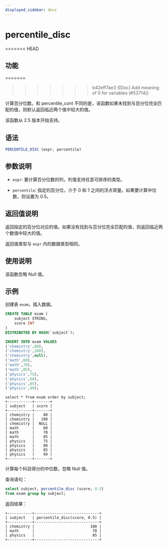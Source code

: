 ```yaml
---
displayed_sidebar: docs
---
```


# percentile_disc

<<<<<<< HEAD
## 功能
=======

>>>>>>> b42eff7ae3 ([Doc] Add meaning of 0 for variables (#53714))

计算百分位数。和 percentile_cont 不同的是，该函数如果未找到与百分位完全匹配的值，则默认返回临近两个值中较大的值。

该函数从 2.5 版本开始支持。

## 语法

```SQL
PERCENTILE_DISC (expr, percentile) 
```

## 参数说明

- `expr`: 要计算百分位数的列，列值支持任意可排序的类型。

- `percentile`: 指定的百分位，介于 0 和 1 之间的浮点常量。如果要计算中位数，则设置为 0.5。

## 返回值说明

返回指定的百分位对应的值。如果没有找到与百分位完全匹配的值，则返回临近两个数值中较大的值。

返回值类型与 `expr` 内的数据类型相同。

## 使用说明

该函数忽略 Null 值。

## 示例

创建表 `exam`，插入数据。

```sql
CREATE TABLE exam (
    subject STRING,
    score INT
) 
DISTRIBUTED BY HASH(`subject`);

INSERT INTO exam VALUES
('chemistry',80),
('chemistry',100),
('chemistry',null),
('math',60),
('math',70),
('math',85),
('physics',75),
('physics',80),
('physics',85),
('physics',99);
```

```Plain
select * from exam order by subject;
+-----------+-------+
| subject   | score |
+-----------+-------+
| chemistry |    80 |
| chemistry |   100 |
| chemistry |  NULL |
| math      |    60 |
| math      |    70 |
| math      |    85 |
| physics   |    75 |
| physics   |    80 |
| physics   |    85 |
| physics   |    99 |
+-----------+-------+
```

计算每个科目得分的中位数，忽略 Null 值。

查询语句：

```SQL
select subject, percentile_disc (score, 0.5)
from exam group by subject;
```

返回结果：

```Plain
+-----------+-----------------------------+
| subject   | percentile_disc(score, 0.5) |
+-----------+-----------------------------+
| chemistry |                         100 |
| math      |                          70 |
| physics   |                          85 |
+-----------+-----------------------------+
```
